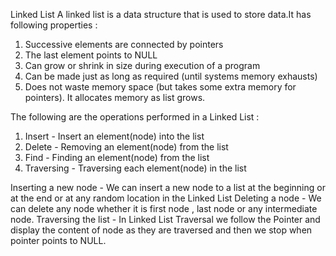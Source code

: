 Linked List
A linked list is a data structure that is used to store data.It has following properties : 
1. Successive elements are connected by pointers
2. The last element points to NULL
3. Can grow or shrink in size during execution of a program
4. Can be made just as long as required (until systems memory exhausts)
5. Does not waste memory space (but takes some extra memory for pointers). It 
allocates memory as list grows.

The following are the operations performed in a Linked List : 
1. Insert     - Insert an element(node) into the list
2. Delete     - Removing an element(node) from the list
3. Find       - Finding an element(node) from the list
4. Traversing - Traversing each element(node) in the list

Inserting a new node - We can insert a new node to a list at the beginning or at the end or at any random location in the Linked List
Deleting a node - We can delete any node whether it is first node , last node or any intermediate node.
Traversing the list - In Linked List Traversal we follow the Pointer and display the content of node as they are traversed and then we stop when pointer points to NULL.
